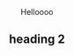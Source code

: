 <html>
  <link rel="stylesheet" href="/assets/css/style.css?v=d393f205f426ac266a3e6034215b600225fbeb93">
<center

# Helloooo
## heading 2

</center>
</html>
